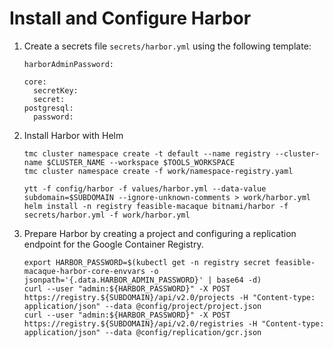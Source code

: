 # Install and Configure Harbor

1. Create a secrets file `secrets/harbor.yml` using the following template:

   ```
   harborAdminPassword:

   core:
     secretKey:
     secret:
   postgresql:
     password:
   ``` 

8. Install Harbor with Helm 

   ```
   tmc cluster namespace create -t default --name registry --cluster-name $CLUSTER_NAME --workspace $TOOLS_WORKSPACE
   tmc cluster namespace create -f work/namespace-registry.yaml

   ytt -f config/harbor -f values/harbor.yml --data-value subdomain=$SUBDOMAIN --ignore-unknown-comments > work/harbor.yml 
   helm install -n registry feasible-macaque bitnami/harbor -f secrets/harbor.yml -f work/harbor.yml
   ```
 
9. Prepare Harbor by creating a project and configuring a replication
   endpoint for the Google Container Registry.

   ```
   export HARBOR_PASSWORD=$(kubectl get -n registry secret feasible-macaque-harbor-core-envvars -o jsonpath='{.data.HARBOR_ADMIN_PASSWORD}' | base64 -d)
   curl --user "admin:${HARBOR_PASSWORD}" -X POST https://registry.${SUBDOMAIN}/api/v2.0/projects -H "Content-type: application/json" --data @config/project/project.json
   curl --user "admin:${HARBOR_PASSWORD}" -X POST https://registry.${SUBDOMAIN}/api/v2.0/registries -H "Content-type: application/json" --data @config/replication/gcr.json
   ```
